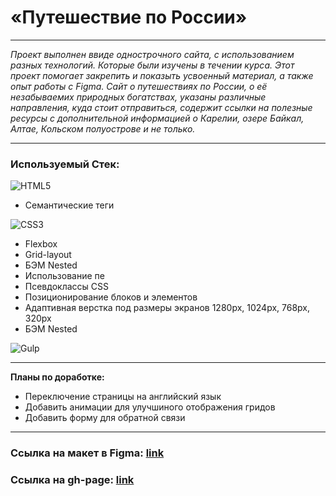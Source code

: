 # **«Путешествие по России»**
----
 _Проект выполнен ввиде однострочного сайта, с использованием разных технологий. Которые были изучены в течении курса. Этот проект помогает закрепить и показыть усвоенный материал, а также опыт работы с Figma. Cайт о путешествиях по России, о её незабываемих природных богатствах, указаны различные направления, куда стоит отправиться, содержит ссылки на полезные ресурсы с дополнительной информацией о Карелии, озере Байкал, Алтае, Кольском полуострове и не только._
 
 ----

### **Используемый Стек:**

![HTML5](https://img.shields.io/badge/html5-%23E34F26.svg?style=for-the-badge&logo=html5&logoColor=white)

* Семантические теги

![CSS3](https://img.shields.io/badge/css3-%231572B6.svg?style=for-the-badge&logo=css3&logoColor=white)

* Flexbox
* Grid-layout
* БЭМ Nested
* Использование пе
* Псевдоклассы CSS
* Позиционирование блоков и элементов
* Адаптивная верстка под размеры экранов 1280px, 1024px, 768px, 320px
* БЭМ Nested

![Gulp](https://img.shields.io/badge/GULP-%23CF4647.svg?style=for-the-badge&logo=gulp&logoColor=white)

----

**Планы по доработке:**

* Переключение страницы на английский язык
* Добавить анимации для улучшиного отображения гридов
* Добавить форму для обратной связи

----

### Ссылка на макет в Figma: [link](https://www.figma.com/file/5S2WSbEFL6awjVWJ0NWL8Q/Sprint-3_-Russia-_-desktop-mobile?node-id=28503%3A0)

### Ссылка на gh-page: [link](https://markelov97vad.github.io/russian-travel/)
